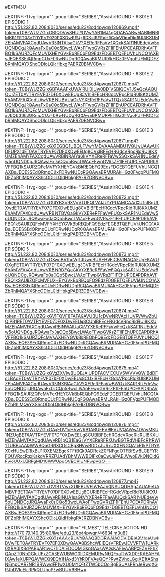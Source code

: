 #EXTM3U

#EXTINF:-1 tvg-logo="" group-title=" SERIES","AssistirROUND - 6 S01E 1 EPISÓDIO 1
http://51.222.82.208:8080/series/edu23/8od4pwqn/120869.mp4?token=T0BeWUZZGlxGB1QDVw8HUlYDVwYAB1MJAgQDAFAABwMABlMNBlMKB1FET0AVTRYEVF07DF0XDwEEUg8DXxlBFEcHRGdcVRpcRldRUl8KXUMZEhAMVFAXCgdUAwVRBlNTAlsaGkVYXEReRFFaVw1XQxkSAR1NUEdeVw5oUQNDCgJRQAwaFx0aCQo5BwcLWAoFFwpGVRsZF1lFEhUPCEAPDRhAVFFBQ1kSAURZQFcMUVIXHEYGVkBbREQbFQ9EdzFDGEBTQEFUVhUNCQ1AXBsJEQESSEdQRmpCUxFDRwNUDgRGQAwaBRMURAkHGz0FVgoPUFMQDFZbRhIMQAYXShcODloLQldHbkgPAERZDBNVCBw=

#EXTINF:-1 tvg-logo="" group-title=" SERIES","AssistirROUND - 6 S01E 2 EPISÓDIO 2
http://51.222.82.208:8080/series/edu23/8od4pwqn/120870.mp4?token=T0BeWUZZGlxGBFAAAFxUWA1RUl0IUw0BD1VSBlQCV1JSAQcAAQUOUlZET0AVTRYEVF07DF0XDwEEUg8CVhlBFEcHRGdcVRpcRldRUl8KXUMZEhAMVFAXCgdUAwVRBlNUBVUaGkVYXEReRFFaVw1TQxkSAR1NUEdeVw5oUQNDCgJRQAwaFx0aCQo5BwcLWAoFFwpGVRsZF1lFEhUPCEAPDRhAVFFBQ1kSAURZQFcMUVIXHEYGVkBbREQbFQ9EdzFDGEBTQEFUVhUNCQ1AXBsJEQESSEdQRmpCUxFDRwNUDgRGQAwaBRMURAkHGz0FVgoPUFMQDFZbRhIMQAYXShcODloLQldHbkgPAERZDBNVCBw=

#EXTINF:-1 tvg-logo="" group-title=" SERIES","AssistirROUND - 6 S01E 3 EPISÓDIO 3
http://51.222.82.208:8080/series/edu23/8od4pwqn/120871.mp4?token=T0BeWUZZGlxGX1EGBQ1UBQUFVwYMDVAAAAMBU1VQUwUAAwUKDFUPX1dET0AVTRYEVF07DF0XDwEEUg8CVxlBFEcHRGdcVRpcRldRUl8KXUMZEhAMVFAXCgdUAwVRBlNRAlYaGkVYXEReRFFaVw5SQxkSAR1NUEdeVw5oUQNDCgJRQAwaFx0aCQo5BwcLWAoFFwpGVRsZF1lFEhUPCEAPDRhAVFFBQ1kSAURZQFcMVFYXHEYGVkBbREQbFQ9EdzFDGEBTQEFUVhUNCQ1AXBsJEQESSEdQRmpCUxFDRwNUDgRGQAwaBRMURAkHGz0FVgoPUFMQDFZbRhIMQAYXShcODloLQldHbkgPAERZDBNVCBw=

#EXTINF:-1 tvg-logo="" group-title=" SERIES","AssistirROUND - 6 S01E 4 EPISÓDIO 4
http://51.222.82.208:8080/series/edu23/8od4pwqn/120872.mp4?token=T0BeWUZZGlxGUlYBXg9XVgVTUFQLVAIJU1YPUAMCAAdXU1cIBgULXwdET0AVTRYEVF07DF0XDwEEUg8CVBlBFEcHRGdcVRpcRldRUl8KXUMZEhAMVFAXCgdUAwVRBlNTBVQaGkVYXEReRFFaVwFUQxkSAR1NUEdeVw5oUQNDCgJRQAwaFx0aCQo5BwcLWAoFFwpGVRsZF1lFEhUPCEAPDRhAVFFBQ1kSAURZQFcMVFYXHEYGVkBbREQbFQ9EdzFDGEBTQEFUVhUNCQ1AXBsJEQESSEdQRmpCUxFDRwNUDgRGQAwaBRMURAkHGz0FVgoPUFMQDFZbRhIMQAYXShcODloLQldHbkgPAERZDBNVCBw=

#EXTINF:-1 tvg-logo="" group-title=" SERIES","AssistirROUND - 6 S01E 5 EPISÓDIO 5
http://51.222.82.208:8080/series/edu23/8od4pwqn/120873.mp4?token=T0BeWUZZGlxGXwcBV1hcVg1UUwcBUAEHVFICBVINAQAEUgEKAVUOXgFET0AVTRYEVF07DF0XDwEEUg8CVRlBFEcHRGdcVRpcRldRUl8KXUMZEhAMVFAXCgdUAwVRBlNRDFQaGkVYXEReRFFaVwFQQxkSAR1NUEdeVw5oUQNDCgJRQAwaFx0aCQo5BwcLWAoFFwpGVRsZF1lFEhUPCEAPDRhAVFFBQ1kSAURZQFcMVFUXHEYGVkBbREQbFQ9EdzFDGEBTQEFUVhUNCQ1AXBsJEQESSEdQRmpCUxFDRwNUDgRGQAwaBRMURAkHGz0FVgoPUFMQDFZbRhIMQAYXShcODloLQldHbkgPAERZDBNVCBw=

#EXTINF:-1 tvg-logo="" group-title=" SERIES","AssistirROUND - 6 S01E 6 EPISÓDIO 6
http://51.222.82.208:8080/series/edu23/8od4pwqn/120874.mp4?token=T0BeWUZZGlxGV1FQVF8FAFAGAVUBU1cDVwNRVAcHUVRVWwZbUQIPB1RET0AVTRYEVF07DF0XDwEEUg8CUhlBFEcHRGdcVRpcRldRUl8KXUMZEhAMVFAXCgdUAwVRBlNWAlUaGkVYXEReRFFaVwFcQxkSAR1NUEdeVw5oUQNDCgJRQAwaFx0aCQo5BwcLWAoFFwpGVRsZF1lFEhUPCEAPDRhAVFFBQ1kSAURZQFcMVVAXHEYGVkBbREQbFQ9EdzFDGEBTQEFUVhUNCQ1AXBsJEQESSEdQRmpCUxFDRwNUDgRGQAwaBRMURAkHGz0FVgoPUFMQDFZbRhIMQAYXShcODloLQldHbkgPAERZDBNVCBw=

#EXTINF:-1 tvg-logo="" group-title=" SERIES","AssistirROUND - 6 S01E 7 EPISÓDIO 7
http://51.222.82.208:8080/series/edu23/8od4pwqn/120875.mp4?token=T0BeWUZZGlxGVgZXVlwBUQEJAlUPDFACV1ECUV5WVVVQWlBdDFcLBAdET0AVTRYEVF07DF0XDwEEUg8CUxlBFEcHRGdcVRpcRldRUl8KXUMZEhAMVFAXCgdUAwVRBlNXBlAaGkVYXEReRFFaVwBWQxkSAR1NUEdeVw5oUQNDCgJRQAwaFx0aCQo5BwcLWAoFFwpGVRsZF1lFEhUPCEAPDRhAVFFBQ1kSAURZQFcMVFcXHEYGVkBbREQbFQ9EdzFDGEBTQEFUVhUNCQ1AXBsJEQESSEdQRmpCUxFDRwNUDgRGQAwaBRMURAkHGz0FVgoPUFMQDFZbRhIMQAYXShcODloLQldHbkgPAERZDBNVCBw=

#EXTINF:-1 tvg-logo="" group-title=" SERIES","AssistirROUND - 6 S01E 8 EPISÓDIO 8
http://51.222.82.208:8080/series/edu23/8od4pwqn/120876.mp4?token=T0BeWUZZGlxGAgEDV1oHVwVRB1ABUFFVBlFVUVQAWwADVwMKU1NZUgBET0AVTRYEVF07DF0XDwEEUg8CUBlBFEcHRGdcVRpcRldRUl8KXUMZEhAMVFAXCgdUAwVRB1pQB1EaGkVYXEReRFRXUwBGTRdVHBFcR1tRWj1TUBBcAAQWWBQaGRNXCDsCBg8HVwBDDxJURxUXXENGQA1bE1kPTRYAX0xHUEwDRlxBU1IOXEMZEgcKTFtBQk9ADRckZ0FNFgdOTFBfSw8LCEFYRFQUVRccRgxKakdVRRZFUAdYBhMWWBQIFx0aCwUePAEJVwoEVkQNCldGFwoUUxUZRFgMD10WWUpqQVECRlwNFwpVGQ==

#EXTINF:-1 tvg-logo="" group-title=" SERIES","AssistirROUND - 6 S01E 9 EPISÓDIO 9
http://51.222.82.208:8080/series/edu23/8od4pwqn/120877.mp4?token=T0BeWUZZGlxGV1BTVwxXUlEHUVFbVFAJVQNSUQUHAgAAUA9eUAMBVFBET0AVTRYEVF07DF0XDwEEUg8CURlBFEcHRGdcVRpcRldRUl8KXUMZEhAMVFAXCgdUAwVRBlNUA1saGkVYXEReRFFaVAlUQxkSAR1NUEdeVw5oUQNDCgJRQAwaFx0aCQo5BwcLWAoFFwpGVRsZF1lFEhUPCEAPDRhAVFFBQ1kSAURZQFcMUVMXHEYGVkBbREQbFQ9EdzFDGEBTQEFUVhUNCQ1AXBsJEQESSEdQRmpCUxFDRwNUDgRGQAwaBRMURAkHGz0FVgoPUFMQDFZbRhIMQAYXShcODloLQldHbkgPAERZDBNVCBw=

#EXTINF:-1 tvg-logo="" group-title=" FILMES","TELECINE ACTION HD
http://170.79.140.35:80/live/edu23/8od4pwqn/46634.m3u8?token=T0BeWUZZGlxGX1sAAAgBUVYBAAQBDQRWAlAODVIDBlABV1deUwkBVwFET0AVTRYEVF07DF0XDwQAVAQBShcWElEQaVFREwJEVVRTW1UARk0XRA0IXBcPABpAR1wCF1lDAlEDCQMIGkpGAxsWA0sKAFlvAABPXFZVFFhZQApZT0NbDGlcUFxZCABEWUBWG0hDXEMURwNbQFxaThVXD0ERAEAHFAIXAw1eXURPQAVWEQ9BQh1HAxd3YhROFVAeQQYPRwtZVhcLGgtXE1tAShsNEmpCARZNR1BRWwdFF1wXU0MYQFtZTW5bCQoIBgESUAsPRhJeRwgXGRJbDVlcEloRPkQLUhoPEwBUUV9BHw=
